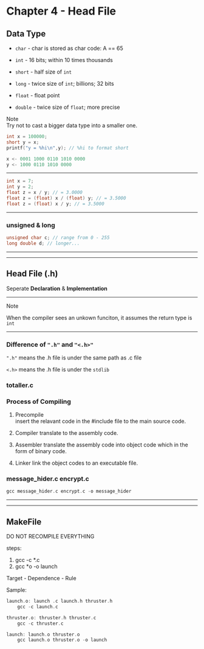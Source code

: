# Chapter 4 - Head File

## Data Type

* `char` - char is stored as char code: A == 65

* `int` - 16 bits; within 10 times thousands

* `short` - half size of `int`

* `long` - twice size of `int`; billions; 32 bits

* `float` - float point

* `double` - twice size of `float`; more precise

Note  
Try not to cast a bigger data type into a smaller one.

```c
int x = 100000;
short y = x;
printf("y = %hi\n",y); // %hi to format short

x <- 0001 1000 0110 1010 0000
y <- 1000 0110 1010 0000
```

---

```c
int x = 7;
int y = 2;
float z = x / y; // = 3.0000
float z = (float) x / (float) y; // = 3.5000
float z = (float) x / y; // = 3.5000
```

---

### unsigned & long

```c
unsigned char c; // range from 0 - 255
long double d; // longer...
```

---
---

## Head File (.h)

Seperate **Declaration** & **Implementation**

---

Note

When the compiler sees an unkown funciton, it assumes the return type is `int`

---

### Difference of `".h"` and `"<.h>"`

`".h"` means the .h file is under the same path as .c file

`<.h>` means the .h file is under the `stdlib`

### totaller.c

### Process of Compiling

1. Precompile  
   insert the relavant code in the #include file to the main source code.

2. Compiler
   translate to the assembly code.

3. Assembler
   translate the assembly code into object code
   which in the form of binary code.

4. Linker
   link the object codes to an executable file.

### message_hider.c encrypt.c

```c
gcc message_hider.c encrypt.c -o message_hider
```

---
---

## MakeFile

DO NOT RECOMPILE EVERYTHING

steps:

1. gcc -c *.c
2. gcc *o -o launch

Target - Dependence - Rule

Sample:

```c
launch.o: launch .c launch.h thruster.h
    gcc -c launch.c

thruster.o: thruster.h thruster.c
    gcc -c thruster.c

launch: launch.o thruster.o
    gcc launch.o thruster.o -o launch
```

